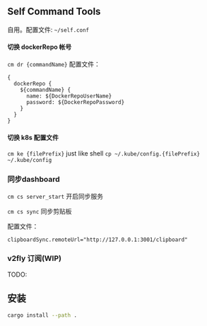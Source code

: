## Self Command Tools
自用。配置文件: `~/self.conf`


#### 切换 dockerRepo 帐号
`cm dr {commandName}`
配置文件：
```
{
  dockerRepo {
    ${commandName} {
      name: ${DockerRepoUserName}
      password: ${DockerRepoPassword}
    }
  }
}
```
#### 切换 k8s 配置文件
`cm ke {filePrefix}` just like shell `cp ~/.kube/config.{filePrefix} ~/.kube/config`

### 同步dashboard
`cm cs server_start` 开启同步服务

`cm cs sync` 同步剪贴板

配置文件：
```
clipboardSync.remoteUrl="http://127.0.0.1:3001/clipboard"

```

### v2fly 订阅(WIP)
TODO:

## 安装
```bash
cargo install --path .
```
